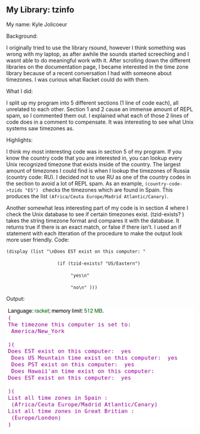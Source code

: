 ## My Library: tzinfo
My name: Kyle Jolicoeur

Background:

I originally tried to use the library rsound, however I think something was wrong with my laptop, as after awhile the sounds
started screeching and I wasnt able to do meaningful work with it. After scrolling down the different libraries on the 
documentation page, I became interested in the time zone library because of a recent conversation I had with someone 
about timezones. I was curious what Racket could do with them.

What I did:

I split up my program into 5 different sections (1 line of code each), all unrelated to each other. Section 1 and 2 cause an immense amount of REPL spam, so I commented them out. I explained what each of those 2 lines of code does in a comment to compensate. It was 
interesting to see what Unix systems saw timezones as.

Highlights:

I think my most interesting code was in section 5 of my program. If you know the country code that you are interested in,
you can lookup every Unix recognized timezone that exists inside of the country. The largest amount of timezones I could find is 
when I lookup the timezones of Russia (country code: RU). I decided not to use RU as one of the country codes in the section to avoid
a lot of REPL spam. As an example, ```(country-code->tzids "ES") ``` checks the timezones which are found in Spain. This produces 
the list ``` (Africa/Ceuta Europe/Madrid Atlantic/Canary) ```. 

Another somewhat less interesting part of my code is in section 4 where I check the Unix database to see if certain timezones
exist. (tzid-exists? <string>) takes the string timezone format and compares it with the database. It returns true if there is an
exact match, or false if there isn't. I used an if statement with each itteration of the procedure to make the output look more user friendly. Code: 

``` 
(display (list "\nDoes EST exist on this computer: "

                   (if (tzid-exists? "US/Eastern")
                   
                        "yes\n"
                        
                        "no\n" ))) 
```

Output:

![Output](https://github.com/kjolicoeur/FP2/blob/master/tzinfo.png)
